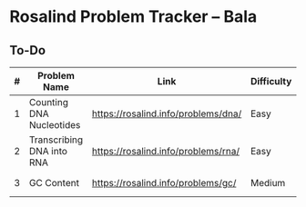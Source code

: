 # Rosalind Problem Tracker – Bala

## To-Do

| # | Problem Name              | Link                        | Difficulty | Date       |
|---|---------------------------|-----------------------------|------------|------------|
| 1 | Counting DNA Nucleotides  | https://rosalind.info/problems/dna/ | Easy       | 2025-06-15 |
| 2 | Transcribing DNA into RNA | https://rosalind.info/problems/rna/ | Easy       | 2025-06-16 |
| 3 | GC Content                | https://rosalind.info/problems/gc/  | Medium     | 2025-06-17 |
 
